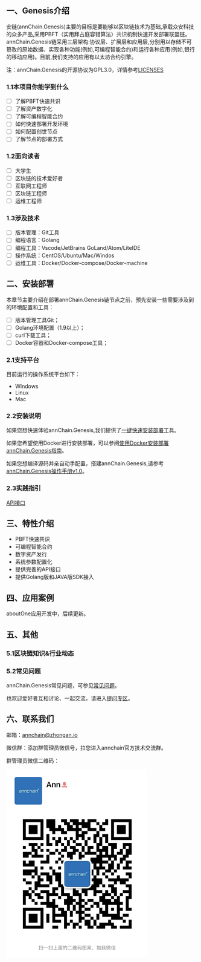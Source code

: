 ## 一、Genesis介绍

安链(annChain.Genesis)主要的目标是要能够以区块链技术为基础,承载众安科技的众多产品,采用PBFT（实用拜占庭容错算法）共识机制快速开发部署联盟链。annChain.Genesis链采用三层架构:协议层、扩展层和应用层,分别用以存储不可篡改的原始数据、实现各种功能(例如,可编程智能合约)和运行各种应用(例如,银行的移动应用)。目前,我们支持的应用有以太坊合约引擎。

注：annChain.Genesis的开源协议为GPL3.0，详情参考[LICENSES](https://github.com/dappledger/AnnChain/blob/master/LICENSE)

### 1.1本项目你能学到什么

- [ ] 了解PBFT快速共识
- [ ] 了解资产数字化
- [ ] 了解可编程智能合约
- [ ] 如何快速部署开发环境
- [ ] 如何配置创世节点
- [ ] 了解节点的部署方式

### 1.2面向读者

- [ ] 大学生
- [ ] 区块链的技术爱好者
- [ ] 互联网工程师
- [ ] 区块链工程师
- [ ] 运维工程师

### 1.3涉及技术

- [ ] 版本管理：Git工具
- [ ] 编程语言：Golang
- [ ] 编程工具：Vscode/JetBrains GoLand/Atom/LiteIDE
- [ ] 操作系统：CentOS/Ubuntu/Mac/Windos
- [ ] 运维工具：Docker/Docker-compose/Docker-machine

## 二、安装部署

本章节主要介绍在部署annChain.Genesis链节点之前，预先安装一些需要涉及到的环境配置和工具：

- [ ] 版本管理工具Git；
- [ ] Golang环境配置（1.9以上）；
- [ ] curl下载工具；
- [ ] Docker容器和Docker-compose工具；

### 2.1支持平台

目前运行的操作系统平台如下：

- Windows
- Linux
- Mac

### 2.2安装说明

如果您想快速体验annChain.Genesis,我们提供了[一键快速安装部署](https://github.com/dappledger/AnnChain/blob/master/scripts)工具。

如果您希望使用Docker进行安装部署，可以参阅[使用Docker安装部署annChain.Genesis指南](https://github.com/dappledger/AnnChain/tree/master/docker)。

如果您想编译源码并亲自动手配置，搭建annChain.Genesis,请参考[annChain.Genesis操作手册v1.0](https://github.com/dappledger/AnnChain/tree/master/doc/manual)。

### 2.3实践指引

[API接口](https://github.com/dappledger/AnnChain/blob/master/JSON-API/)

## 三、特性介绍

- PBFT快速共识
- 可编程智能合约
- 数字资产发行
- 系统参数配置化
- 提供完善的API接口
- 提供Golang版和JAVA版SDK接入

## 四、应用案例

aboutOne应用开发中，后续更新。

## 五、其他

### 5.1区块链知识&行业动态



### 5.2常见问题

annChain.Genesis常见问题，可参见[常见问题](https://github.com/dappledger/AnnChain/tree/master/doc)。

也欢迎爱好者互相讨论、一起交流，请进入[提问专区](https://github.com/dappledger/AnnChain/issues)。

## 六、联系我们

邮箱：annchain@zhongan.io

微信群：添加群管理员微信号，拉您进入annchain官方技术交流群。

群管理员微信二维码：

![](./doc/annChain.Genesis.png)



